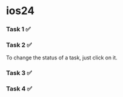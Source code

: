 # ios24

### Task 1 ✅

### Task 2 ✅

To change the status of a task, just click on it.

### Task 3 ✅

### Task 4 ✅
